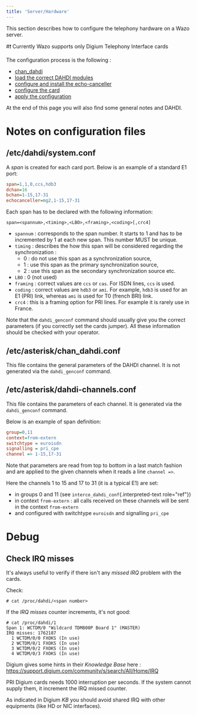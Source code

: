```yaml
---
title: 'Server/Hardware'
---
```


This section describes how to configure the telephony hardware on a Wazo
server.

#:exclamation: Currently Wazo supports only Digium Telephony Interface cards

The configuration process is the following :

- [chan_dahdi](chan_dahdi)
- [load the correct DAHDI modules](load_modules)
- [configure and install the echo-canceller](echo_canceller)
- [configure the card](card_configuration)
- [apply the configuration](apply_configuration)


At the end of this page you will also find some general notes and DAHDI.

Notes on configuration files
============================

/etc/dahdi/system.conf
----------------------

A *span* is created for each card port. Below is an example of a
standard E1 port:

```Ini
span=1,1,0,ccs,hdb3
dchan=16
bchan=1-15,17-31
echocanceller=mg2,1-15,17-31
```

Each span has to be declared with the following information:

    span=<spannum>,<timing>,<LBO>,<framing>,<coding>[,crc4]

-   `spannum` : corresponds to the span number. It starts to 1 and has
    to be incremented by 1 at each new span. This number MUST be unique.
-   `timing` : describes the how this span will be considered regarding
    the synchronization :
    -   0 : do not use this span as a synchronization source,
    -   1 : use this span as the primary synchronization source,
    -   2 : use this span as the secondary synchronization source etc.
-   `LBO` : 0 (not used)
-   `framing` : correct values are `ccs` or `cas`. For ISDN lines, `ccs`
    is used.
-   `coding` : correct values are `hdb3` or `ami`. For example, `hdb3`
    is used for an E1 (PRI) link, whereas `ami` is used for T0 (french
    BRI) link.
-   `crc4` : this is a framing option for PRI lines. For example it is
    rarely use in France.

Note that the `dahdi_genconf` command should usually give you the
correct parameters (if you correctly set the cards jumper). All these
information should be checked with your operator.

/etc/asterisk/chan_dahdi.conf
-----------------------------

This file contains the general parameters of the DAHDI channel. It is
not generated via the `dahdi_genconf` command.

/etc/asterisk/dahdi-channels.conf
---------------------------------

This file contains the parameters of each channel. It is generated via
the `dahdi_genconf` command.

Below is an example of span definition:

```Ini
group=0,11
context=from-extern
switchtype = euroisdn
signalling = pri_cpe
channel => 1-15,17-31
```

Note that parameters are read from top to bottom in a last match fashion
and are applied to the given channels when it reads a line `channel =>`.

Here the channels 1 to 15 and 17 to 31 (it is a typical E1) are set:

-   in groups 0 and 11 (see `interco_dahdi_conf`{.interpreted-text
    role="ref"})
-   in context `from-extern` : all calls received on these channels will
    be sent in the context `from-extern`
-   and configured with switchtype `euroisdn` and signalling `pri_cpe`

Debug
=====

Check IRQ misses
----------------

It\'s always useful to verify if there isn\'t any *missed IRQ* problem
with the cards.

Check:

```ShellSession
# cat /proc/dahdi/<span number>
```

If the *IRQ misses* counter increments, it\'s not good:

```ShellSession
# cat /proc/dahdi/1
Span 1: WCTDM/0 "Wildcard TDM800P Board 1" (MASTER)
IRQ misses: 1762187
  1 WCTDM/0/0 FXOKS (In use)
  2 WCTDM/0/1 FXOKS (In use)
  3 WCTDM/0/2 FXOKS (In use)
  4 WCTDM/0/3 FXOKS (In use)
```

Digium gives some hints in their *Knowledge Base* here :
<https://support.digium.com/community/s/search/All/Home/IRQ>

PRI Digium cards needs 1000 interruption per seconds. If the system
cannot supply them, it increment the IRQ missed counter.

As indicated in Digium *KB* you should avoid shared IRQ with other
equipments (like HD or NIC interfaces).
